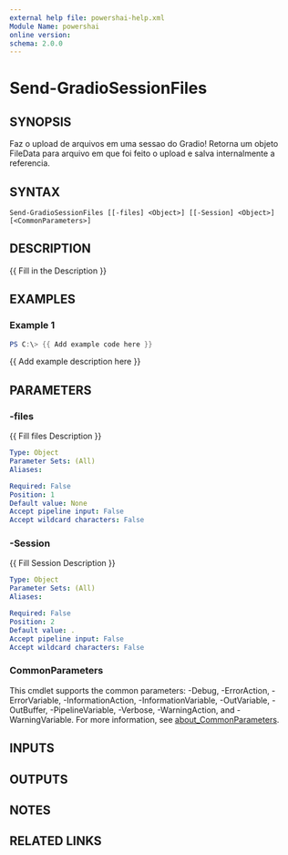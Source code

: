 ```yaml
---
external help file: powershai-help.xml
Module Name: powershai
online version:
schema: 2.0.0
---
```


# Send-GradioSessionFiles

## SYNOPSIS
Faz o upload de arquivos em uma sessao do Gradio!
Retorna um objeto FileData para arquivo em que foi feito o upload e salva internalmente a referencia.

## SYNTAX

```
Send-GradioSessionFiles [[-files] <Object>] [[-Session] <Object>] [<CommonParameters>]
```

## DESCRIPTION
{{ Fill in the Description }}

## EXAMPLES

### Example 1
```powershell
PS C:\> {{ Add example code here }}
```

{{ Add example description here }}

## PARAMETERS

### -files
{{ Fill files Description }}

```yaml
Type: Object
Parameter Sets: (All)
Aliases:

Required: False
Position: 1
Default value: None
Accept pipeline input: False
Accept wildcard characters: False
```

### -Session
{{ Fill Session Description }}

```yaml
Type: Object
Parameter Sets: (All)
Aliases:

Required: False
Position: 2
Default value: .
Accept pipeline input: False
Accept wildcard characters: False
```

### CommonParameters
This cmdlet supports the common parameters: -Debug, -ErrorAction, -ErrorVariable, -InformationAction, -InformationVariable, -OutVariable, -OutBuffer, -PipelineVariable, -Verbose, -WarningAction, and -WarningVariable. For more information, see [about_CommonParameters](http://go.microsoft.com/fwlink/?LinkID=113216).

## INPUTS

## OUTPUTS

## NOTES

## RELATED LINKS
